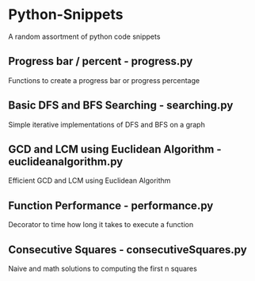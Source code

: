 # Python-Snippets
A random assortment of python code snippets

## Progress bar / percent - progress.py
Functions to create a progress bar or progress percentage

## Basic DFS and BFS Searching - searching.py
Simple iterative implementations of DFS and BFS on a graph

## GCD and LCM using Euclidean Algorithm - euclideanalgorithm.py
Efficient GCD and LCM using Euclidean Algorithm

## Function Performance - performance.py
Decorator to time how long it takes to execute a function

## Consecutive Squares - consecutiveSquares.py
Naive and math solutions to computing the first n squares
